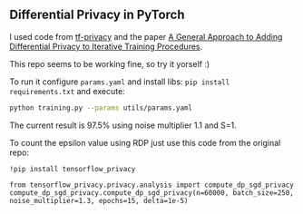 ## Differential Privacy in PyTorch

I used code from [tf-privacy](https://github.com/tensorflow/privacy) and the paper
[A General Approach to Adding Differential Privacy to Iterative Training Procedures](https://arxiv.org/abs/1812.06210).

This repo seems to be working fine, so try it yorself :) 

To run it configure `params.yaml` and install libs: `pip install requirements.txt` and execute:

```bash
python training.py --params utils/params.yaml
``` 

The current result is 97.5% using noise multiplier 1.1 and S=1.

To count the epsilon value using RDP just use this code from the original repo:

```
!pip install tensorflow_privacy

from tensorflow_privacy.privacy.analysis import compute_dp_sgd_privacy
compute_dp_sgd_privacy.compute_dp_sgd_privacy(n=60000, batch_size=250, noise_multiplier=1.3, epochs=15, delta=1e-5)
```

